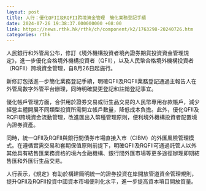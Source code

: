 ```yaml
---
layout: post
title: 人行：優化QFII及RQFII跨境資金管理　簡化業務登記手續
date: 2024-07-26 19:38:37.000000000 +08:00
link: https://news.rthk.hk/rthk/ch/component/k2/1763298-20240726.htm
categories: rthk
---
```


人民銀行和外管局公布，修訂《境外機構投資者境內證券期貨投資資金管理規定》，進一步優化合格境外機構投資者（QFII），以及人民幣合格境外機構投資者（RQFII）跨境資金管理，自8月26日起施行。

新修訂包括進一步簡化業務登記手續，明確QFII及RQFII業務登記通過主報告人在外管局數字外管平台辦理，同時明確變更登記和註銷登記事宜。

優化帳戶管理方面，合併用於證券交易或衍生品交易的人民幣專用存款帳戶，減少經營主體開展不同類型投資所需開立帳戶數量，降低成本負擔。此外，優化QFII及RQFII跨境資金流動管理，改進匯出入幣種管理原則，便利境外機構投資者配置境內證券資產。

同時，統一QFII及RQFII與銀行間債券市場直接入市（CIBM）的外匯風險管理模式。在遵循實需交易和套期保值原則前提下，明確QFII及RQFII可通過託管人以外其他具有結售匯業務資格的境內金融機構、銀行間外匯市場等更多途徑辦理即期結售匯和外匯衍生品交易。

人行表示，《規定》有助於構建簡明統一的證券投資在岸開放管道資金管理規則，提升QFII及RQFII投資中國資本市場便利化水平，進一步提高資本項目開放質量。
